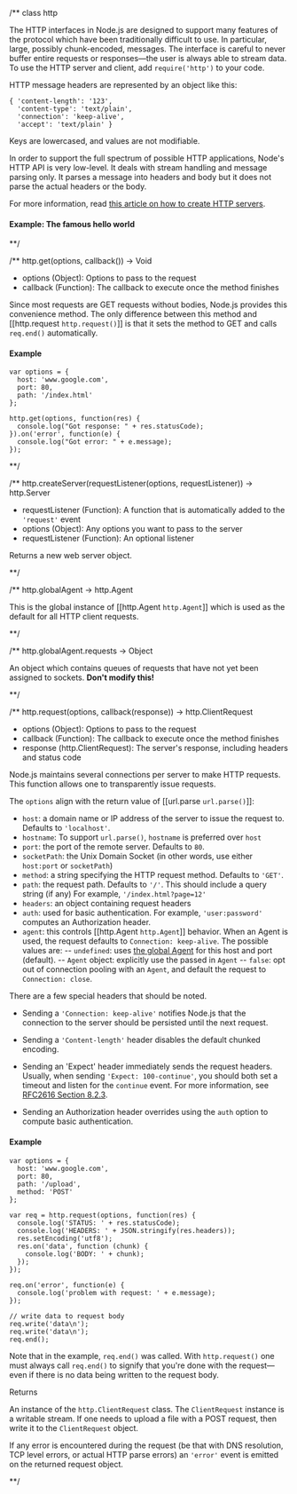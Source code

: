 
/** 
class http

The HTTP interfaces in Node.js are designed to support many features of the protocol which have been traditionally difficult to use. In particular, large, possibly chunk-encoded, messages. The interface is careful to never buffer entire requests or responses—the user is always able to stream data. To use the HTTP server and client, add `require('http')` to your code.

HTTP message headers are represented by an object like this:

    { 'content-length': '123',
      'content-type': 'text/plain',
      'connection': 'keep-alive',
      'accept': 'text/plain' }

Keys are lowercased, and values are not modifiable.

In order to support the full spectrum of possible HTTP applications, Node's HTTP API is very low-level. It deals with stream handling and message parsing only. It parses a message into headers and body but it does not parse the actual headers or the body.


For more information, read [this article on how to create HTTP servers](../nodejs_dev_guide/creating_an_http_server.html).

#### Example: The famous hello world

<script src='http://snippets.c9.io/github.com/c9/nodemanual.org-examples/nodejs_ref_guide/http/http.js&linestart=3&lineend=0&showlines=false' defer='defer'></script>

**/



/**
http.get(options, callback()) -> Void
- options (Object): Options to pass to the request
- callback (Function):  The callback to execute once the method finishes 

Since most requests are GET requests without bodies, Node.js provides this convenience method. The only difference between this method and [[http.request `http.request()`]] is that it sets the method to GET and calls `req.end()` automatically.

#### Example

    var options = {
      host: 'www.google.com',
      port: 80,
      path: '/index.html'
    };

    http.get(options, function(res) {
      console.log("Got response: " + res.statusCode);
    }).on('error', function(e) {
      console.log("Got error: " + e.message);
    });

**/ 

/**
http.createServer(requestListener(options, requestListener)) -> http.Server
- requestListener (Function): A function that is automatically added to the `'request'` event
- options (Object):  Any options you want to pass to the server
- requestListener (Function): An optional listener

Returns a new web server object.

**/ 

/**
http.globalAgent -> http.Agent

This is the global instance of [[http.Agent `http.Agent`]] which is used as the default for all HTTP client requests.

**/ 

/**
http.globalAgent.requests -> Object

An object which contains queues of requests that have not yet been assigned to  sockets. **Don't modify this!**

**/

/**
http.request(options, callback(response)) -> http.ClientRequest
- options (Object): Options to pass to the request
- callback (Function):  The callback to execute once the method finishes
- response (http.ClientRequest): The server's response, including headers and status code

Node.js maintains several connections per server to make HTTP requests. This function allows one to transparently issue requests.  

The `options` align with the return value of [[url.parse `url.parse()`]]:

- `host`: a domain name or IP address of the server to issue the request to. Defaults to `'localhost'`.
- `hostname`: To support `url.parse()`, `hostname` is preferred over `host`
- `port`: the port of the remote server. Defaults to `80`.
- `socketPath`: the Unix Domain Socket (in other words, use either `host:port` or `socketPath`)
- `method`: a string specifying the HTTP request method. Defaults to `'GET'`.
- `path`: the request path. Defaults to `'/'`. This should include a query string (if any) For example, `'/index.html?page=12'`
- `headers`: an object containing request headers
- `auth`: used for basic authentication. For example, `'user:password'` computes an Authorization header.
- `agent`: this controls [[http.Agent `http.Agent`]] behavior. When an Agent is used, the request defaults to `Connection: keep-alive`. The possible values are:
 -- `undefined`: uses [the global Agent](http.html#globalAgent) for this host
   and port (default).
 -- `Agent` object: explicitly use the passed in `Agent`
 -- `false`: opt out of connection pooling with an `Agent`, and default the request to `Connection: close`.

There are a few special headers that should be noted.

* Sending a `'Connection: keep-alive'` notifies Node.js that the connection to the server should be persisted until the next request.

* Sending a `'Content-length'` header disables the default chunked encoding.

* Sending an 'Expect' header immediately sends the request headers.
  Usually, when sending `'Expect: 100-continue'`, you should both set a timeout
  and listen for the `continue` event. For more information, see [RFC2616 Section 8.2.3](http://tools.ietf.org/html/rfc2616#section-8.2.3).

* Sending an Authorization header overrides using the `auth` option to compute basic authentication.

#### Example

    var options = {
      host: 'www.google.com',
      port: 80,
      path: '/upload',
      method: 'POST'
    };

    var req = http.request(options, function(res) {
      console.log('STATUS: ' + res.statusCode);
      console.log('HEADERS: ' + JSON.stringify(res.headers));
      res.setEncoding('utf8');
      res.on('data', function (chunk) {
        console.log('BODY: ' + chunk);
      });
    });

    req.on('error', function(e) {
      console.log('problem with request: ' + e.message);
    });

    // write data to request body
    req.write('data\n');
    req.write('data\n');
    req.end();

Note that in the example, `req.end()` was called. With `http.request()` one must always call `req.end()` to signify that you're done with the request—even if there is no data being written to the request body.

Returns

An instance of the `http.ClientRequest` class. The `ClientRequest` instance is a writable stream. If one needs to upload a file with a POST request, then write it to the `ClientRequest` object.

If any error is encountered during the request (be that with DNS resolution, TCP level errors, or actual HTTP parse errors) an `'error'` event is emitted on the returned request object.

**/  
